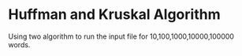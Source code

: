 # Huffman and Kruskal Algorithm
Using two algorithm to run the input file for 10,100,1000,10000,100000 words.
